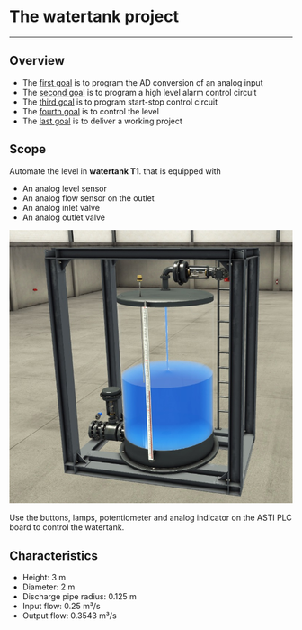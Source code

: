 # The watertank project
_____________________________________
## Overview
-   The [first goal](../Ex07/Subchapter04_01.md) is to program the AD conversion of an analog input
-   The [second goal](../Ex07/Subchapter04_02.md) is to program a high level alarm control circuit
-   The [third goal](../Ex07/Subchapter04_03.md) is to program start-stop control circuit
-   The [fourth goal](../Ex07/Subchapter04_04.md) is to control the level
-   The [last goal](../Ex07/Subchapter04_05.md) is to deliver a working project

## Scope
Automate the level in **watertank T1**. that is equipped with
- An analog level sensor
- An analog flow sensor on the outlet
- An analog inlet valve
- An analog outlet valve

![Watertank](../Ex07/Images/fio_tank.jpg)

Use the buttons, lamps, potentiometer and analog indicator on the ASTI PLC board to control the watertank.

## Characteristics
- Height: 3 m
- Diameter: 2 m
- Discharge pipe radius: 0.125 m
- Input flow: 0.25 m³/s
- Output flow: 0.3543 m³/s
